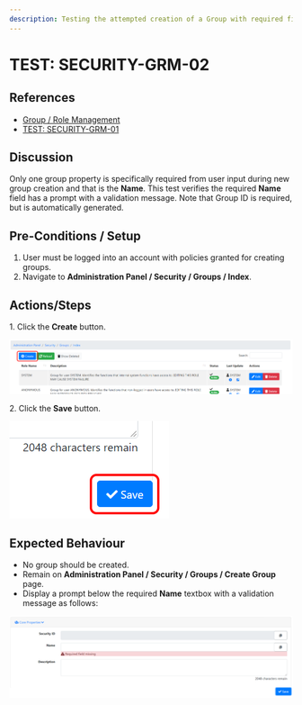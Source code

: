 ```yaml
---
description: Testing the attempted creation of a Group with required fields missing.
---
```


# TEST: SECURITY-GRM-02

## References

* [Group / Role Management](../../../../../../operations-1/system-administration/security-administration/group-role-management.md)
* [TEST: SECURITY-GRM-01](test-security-grm-01-1.md)

## Discussion

Only one group property is specifically required from user input during new group creation and that is the **Name**. This test verifies the required **Name** field has a prompt with a validation message. Note that Group ID is required, but is automatically generated.

## Pre-Conditions / Setup

1. User must be logged into an account with policies granted for creating groups.
2. Navigate to **Administration Panel / Security / Groups / Index**.&#x20;

## Actions/Steps

1\. Click the **Create** button.

![](<../../../../../../.gitbook/assets/image (295).png>)

2\. Click the **Save** button.

![](<../../../../../../.gitbook/assets/image (338).png>)

## Expected Behaviour

* No group should be created.
* Remain on **Administration Panel / Security / Groups / Create Group** page.
* Display a prompt below the required **Name** textbox with a validation message as follows:

![](<../../../../../../.gitbook/assets/image (296).png>)
